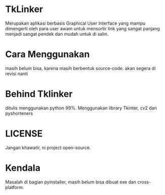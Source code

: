 # TkLinker
Merupakan aplikasi berbasis Graphical User Interface yang mampu dimengerti oleh para user awam untuk mensortir link yang sangat panjang menjadi sangat pendek dan mudah untuk di salin. 

# Cara Menggunakan
masih belum bisa, karena masih berbentuk source-code. akan segera di revisi nanti 

# Behind Tklinker
ditulis menggunakan python 99%. Menggunakan library Tkinter, cv2 dan pyshorteners

# LICENSE
Jangan khawatir, ni project open-source.

# Kendala 
Masalah di bagian pyinstaller, masih belum bisa dibuat exe dan cross-platform.
